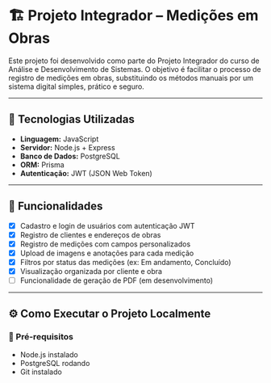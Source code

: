 # 🏗️ Projeto Integrador – Medições em Obras

Este projeto foi desenvolvido como parte do Projeto Integrador do curso de Análise e Desenvolvimento de Sistemas. O objetivo é facilitar o processo de registro de medições em obras, substituindo os métodos manuais por um sistema digital simples, prático e seguro.

---

## 🚀 Tecnologias Utilizadas

- **Linguagem:** JavaScript
- **Servidor:** Node.js + Express
- **Banco de Dados:** PostgreSQL
- **ORM:** Prisma
- **Autenticação:** JWT (JSON Web Token)

---

## 🎯 Funcionalidades

- [x] Cadastro e login de usuários com autenticação JWT
- [x] Registro de clientes e endereços de obras
- [x] Registro de medições com campos personalizados
- [x] Upload de imagens e anotações para cada medição
- [x] Filtros por status das medições (ex: Em andamento, Concluído)
- [x] Visualização organizada por cliente e obra
- [ ] Funcionalidade de geração de PDF (em desenvolvimento)

---

## ⚙️ Como Executar o Projeto Localmente

### 🔽 Pré-requisitos

- Node.js instalado
- PostgreSQL rodando
- Git instalado
